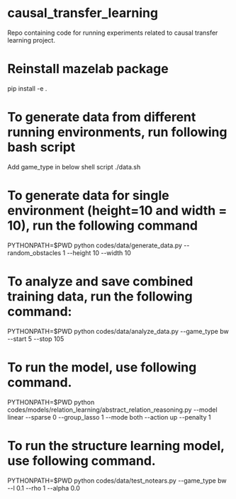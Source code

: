 
# causal_transfer_learning
Repo containing code for running experiments related to causal transfer learning project.

# Reinstall mazelab package

pip install -e .

# To generate data from different running environments, run following bash script

Add game_type in below shell script
./data.sh

# To generate data for single environment (height=10 and width = 10), run the following command
PYTHONPATH=$PWD python codes/data/generate_data.py --random_obstacles 1 --height 10 --width 10

# To analyze and save combined training data, run the following command:
PYTHONPATH=$PWD python codes/data/analyze_data.py --game_type bw --start 5 --stop 105

# To run the model, use following command.
PYTHONPATH=$PWD python codes/models/relation_learning/abstract_relation_reasoning.py --model linear --sparse 0 --group_lasso 1 --mode both --action up --penalty 1


# To run the structure learning model, use following command.
PYTHONPATH=$PWD python codes/data/test_notears.py --game_type bw --l 0.1 --rho 1 --alpha 0.0
